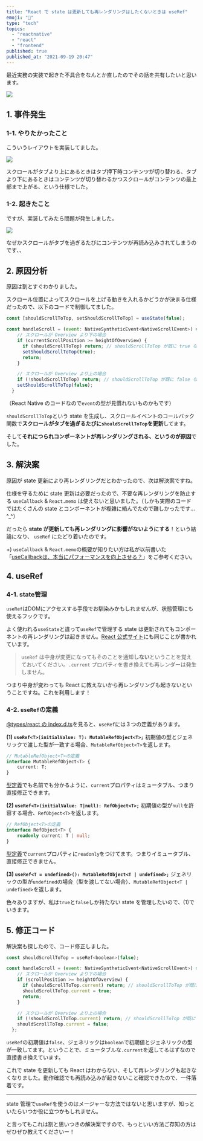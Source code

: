 ```yaml
---
title: "React で state は更新しても再レンダリングはしたくないときは useRef"
emoji: "👏"
type: "tech"
topics:
  - "reactnative"
  - "react"
  - "frontend"
published: true
published_at: "2021-09-19 20:47"
---
```


最近実務の実装で起きた不具合をなんとか直したのでその話を共有したいと思います。

![](https://storage.googleapis.com/zenn-user-upload/f5979d305f2bd8894f787705.jpg)


## 1. 事件発生

### 1-1. やりたかったこと

こういうレイアウトを実装してました。

![](https://storage.googleapis.com/zenn-user-upload/83eec084ec64dad63a0f83c3.gif)

スクロールがタブより上にあるときはタブ押下時コンテンツが切り替わる、タブより下にあるときはコンテンツが切り替わるかつスクロールがコンテンツの最上部まで上がる、という仕様でした。


### 1-2. 起きたこと

ですが、実装してみたら問題が発生しました。

![](https://storage.googleapis.com/zenn-user-upload/d668ab2b63a76289505e445b.gif)

なぜかスクロールがタブを過ぎるたびにコンテンツが再読み込みされてしまうのです、、

## 2. 原因分析

原因は割とすぐわかりました。

スクロール位置によってスクロールを上げる動きを入れるかどうかが決まる仕様だったので、以下のコードで制御してました。

```javascript
const [shouldScrollToTop, setShouldScrollToTop] = useState(false);

const handleScroll = (event: NativeSyntheticEvent<NativeScrollEvent>) => {
    // スクロールが Overview より下の場合
    if (currentScrollPosition >= heightOfOverview) {
      if (shouldScrollToTop) return; // shouldScrollToTop が既に true なら return
      setShouldScrollToTop(true);
      return;
    }

    // スクロールが Overview より上の場合
    if (!shouldScrollToTop) return; // shouldScrollToTop が既に false なら return
    setShouldScrollToTop(false);
  }
```
（React Native のコードなので`event`の型が見慣れないものかもです）

`shouldScrollToTop`という state を生成し、スクロールイベントのコールバック関数で**スクロールがタブを過ぎるたびに`shouldScrollToTop`を更新**してます。

そして**それにつられコンポーネントが再レンダリングされる、というのが原因**でした。


## 3. 解決案

原因が state 更新により再レンダリングだとわかったので、次は解決案ですね。

仕様を守るために state 更新は必要だったので、不要な再レンダリングを防止する `useCallback` & `React.memo` は使えないと思いました。（しかも実際のコードではたくさんの state とコンポーネントが複雑に絡んでたので難しかったです…^_^）

だったら **state が更新しても再レンダリングに影響がないようにする**！という結論になり、 `useRef` にたどり着いたのです。

+) `useCallback` & `React.memo`の概要が知りたい方は私が以前書いた「[useCallbackは、本当にパフォーマンスを向上させる？](https://zenn.dev/luvmini511/articles/57c9aa40632ea3)」をご参考ください。

## 4. useRef

### 4-1. state管理

`useRef`はDOMにアクセスする手段でお馴染みかもしれませんが、状態管理にも使えるフックです。

よく使われる`useState`と違って`useRef`で管理する state は更新されてもコンポーネントの再レンダリングは起きません。[React 公式サイト](https://ja.reactjs.org/docs/hooks-reference.html#useref)にも同じことが書かれています。

> `useRef` は中身が変更になってもそのことを通知**しない**ということを覚えておいてください。`.current` プロパティを書き換えても再レンダーは発生しません。

つまり中身が変わっても React に教えないから再レンダリングも起きないということですね。これを利用します！

### 4-2. `useRef`の定義


[@types/react の index.d.ts](https://github.com/DefinitelyTyped/DefinitelyTyped/blob/beceb9d58e7e51562604ad9dfe10746af660218b/types/react/index.d.ts#L1032-L1073)を見ると、`useRef`には３つの定義があります。

**(1) `useRef<T>(initialValue: T): MutableRefObject<T>;`**
初期値の型とジェネリックで渡した型が一致する場合、`MutableRefObject<T>`を返します。
```typescript
// MutableRefObject<T>の定義
interface MutableRefObject<T> {
    current: T;
}
```
[型定義](https://github.com/DefinitelyTyped/DefinitelyTyped/blob/beceb9d58e7e51562604ad9dfe10746af660218b/types/react/index.d.ts#L903)でも名前でも分かるように、`current`プロパティはミュータブル、つまり直接修正できます。

**(2) `useRef<T>(initialValue: T|null): RefObject<T>;`**
初期値の型が`null`を許容する場合、`RefObject<T>`を返します。
```typescript
// RefObject<T>の定義
interface RefObject<T> {
    readonly current: T | null;
}
```
[型定義](https://github.com/DefinitelyTyped/DefinitelyTyped/blob/beceb9d58e7e51562604ad9dfe10746af660218b/types/react/index.d.ts#L88)で`current`プロパティに`readonly`をつけてます。つまりイミュータブル、直接修正できません。

**(3) `useRef<T = undefined>(): MutableRefObject<T | undefined>;`**
ジェネリックの型が`undefined`の場合（型を渡してない場合）、`MutableRefObject<T | undefined>`を返します。

色々ありますが、私は`true`と`false`しか持たない state を管理したいので、(1)でいきます。


## 5. 修正コード

解決案も探したので、コード修正しました。

```javascript
const shouldScrollToTop = useRef<boolean>(false);

const handleScroll = (event: NativeSyntheticEvent<NativeScrollEvent>) => {
    // スクロールが Overview より下の場合
    if (scrollPosition >= heightOfOverview) {
      if (shouldScrollToTop.current) return; // shouldScrollToTop が既に true なら return
      shouldScrollToTop.current = true;
      return;
    }

    // スクロールが Overview より上の場合
    if (!shouldScrollToTop.current) return; // shouldScrollToTop が既に false なら return
    shouldScrollToTop.current = false;
  };
```
`useRef`の初期値は`false`、ジェネリックは`boolean`で初期値とジェネリックの型が一致してます。ということで、ミュータブルな`.current`を返してるはずなので直接書き換えています。

これで state を更新しても React はわからない、そして再レンダリングも起きなくなりました。動作確認でも再読み込みが起きないこと確認できたので、一件落着です。

---

state 管理で`useRef`を使うのはメージャーな方法ではないと思いますが、知っといたらいつか役に立つかもしれません。

と言ってもこれは割と思いつきの解決案ですので、もっといい方法ご存知の方はぜひぜひ教えてくださいー！